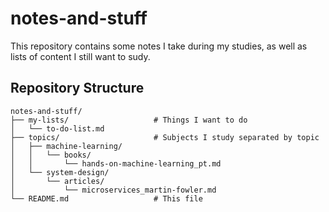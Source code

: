 # notes-and-stuff

This repository contains some notes I take during my studies, as well as lists of content I still want to sudy.


## Repository Structure
```
notes-and-stuff/
├── my-lists/                   # Things I want to do
│   └── to-do-list.md
├── topics/                     # Subjects I study separated by topic
│   ├── machine-learning/
│   │   └── books/
│   │       └── hands-on-machine-learning_pt.md
│   └── system-design/
│       └── articles/
│           └── microservices_martin-fowler.md
└── README.md                   # This file
```
